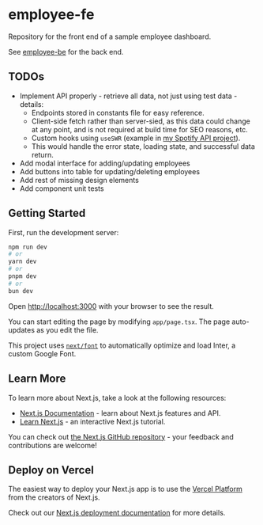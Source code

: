 # employee-fe

Repository for the front end of a sample employee dashboard.

See [employee-be](https://github.com/grims-dev/employee-be) for the back end.

## TODOs

- Implement API properly - retrieve all data, not just using test data - details:
    - Endpoints stored in constants file for easy reference.
    - Client-side fetch rather than server-sied, as this data could change at any point, and is not required at build time for SEO reasons, etc.
    - Custom hooks using `useSWR` (example in [my Spotify API project](https://github.com/grims-dev/spotify-stats/blob/main/hooks/useGetPlaylist.ts)).
    - This would handle the error state, loading state, and successful data return.
- Add modal interface for adding/updating employees
- Add buttons into table for updating/deleting employees
- Add rest of missing design elements
- Add component unit tests

## Getting Started

First, run the development server:

```bash
npm run dev
# or
yarn dev
# or
pnpm dev
# or
bun dev
```

Open [http://localhost:3000](http://localhost:3000) with your browser to see the result.

You can start editing the page by modifying `app/page.tsx`. The page auto-updates as you edit the file.

This project uses [`next/font`](https://nextjs.org/docs/basic-features/font-optimization) to automatically optimize and load Inter, a custom Google Font.

## Learn More

To learn more about Next.js, take a look at the following resources:

- [Next.js Documentation](https://nextjs.org/docs) - learn about Next.js features and API.
- [Learn Next.js](https://nextjs.org/learn) - an interactive Next.js tutorial.

You can check out [the Next.js GitHub repository](https://github.com/vercel/next.js/) - your feedback and contributions are welcome!

## Deploy on Vercel

The easiest way to deploy your Next.js app is to use the [Vercel Platform](https://vercel.com/new?utm_medium=default-template&filter=next.js&utm_source=create-next-app&utm_campaign=create-next-app-readme) from the creators of Next.js.

Check out our [Next.js deployment documentation](https://nextjs.org/docs/deployment) for more details.
